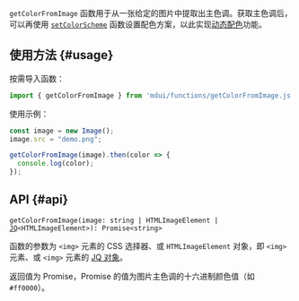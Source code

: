 `getColorFromImage` 函数用于从一张给定的图片中提取出主色调。获取主色调后，可以再使用 [`setColorScheme`](/zh-cn/docs/2/functions/setColorScheme) 函数设置配色方案，以此实现[动态配色](/zh-cn/docs/2/styles/dynamic-color)功能。

## 使用方法 {#usage}

按需导入函数：

```js
import { getColorFromImage } from 'mdui/functions/getColorFromImage.js';
```

使用示例：

```js
const image = new Image();
image.src = "demo.png";

getColorFromImage(image).then(color => {
  console.log(color);
});
```

## API {#api}

<pre><code class="nohighlight">getColorFromImage(image: string | HTMLImageElement | <a href="/zh-cn/docs/2/functions/jq">JQ</a>&lt;HTMLImageElement&gt;): Promise&lt;string&gt;</code></pre>

函数的参数为 `<img>` 元素的 CSS 选择器、或 `HTMLImageElement` 对象，即 `<img>` 元素、或 `<img>` 元素的 [JQ 对象](/zh-cn/docs/2/functions/jq)。

返回值为 Promise，Promise 的值为图片主色调的十六进制颜色值（如 `#ff0000`）。
